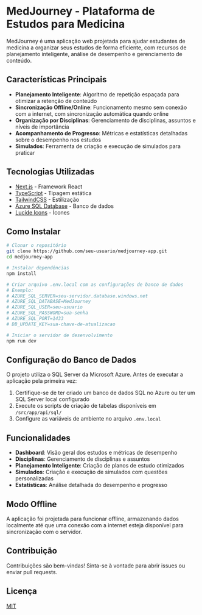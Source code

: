 # MedJourney - Plataforma de Estudos para Medicina

MedJourney é uma aplicação web projetada para ajudar estudantes de medicina a organizar seus estudos de forma eficiente, com recursos de planejamento inteligente, análise de desempenho e gerenciamento de conteúdo.

## Características Principais

- **Planejamento Inteligente**: Algoritmo de repetição espaçada para otimizar a retenção de conteúdo
- **Sincronização Offline/Online**: Funcionamento mesmo sem conexão com a internet, com sincronização automática quando online
- **Organização por Disciplinas**: Gerenciamento de disciplinas, assuntos e níveis de importância
- **Acompanhamento de Progresso**: Métricas e estatísticas detalhadas sobre o desempenho nos estudos
- **Simulados**: Ferramenta de criação e execução de simulados para praticar

## Tecnologias Utilizadas

- [Next.js](https://nextjs.org) - Framework React
- [TypeScript](https://www.typescriptlang.org/) - Tipagem estática
- [TailwindCSS](https://tailwindcss.com/) - Estilização
- [Azure SQL Database](https://azure.microsoft.com/pt-br/products/azure-sql/) - Banco de dados
- [Lucide Icons](https://lucide.dev/) - Ícones

## Como Instalar

```bash
# Clonar o repositório
git clone https://github.com/seu-usuario/medjourney-app.git
cd medjourney-app

# Instalar dependências
npm install

# Criar arquivo .env.local com as configurações de banco de dados
# Exemplo:
# AZURE_SQL_SERVER=seu-servidor.database.windows.net
# AZURE_SQL_DATABASE=MedJourney
# AZURE_SQL_USER=seu-usuario
# AZURE_SQL_PASSWORD=sua-senha
# AZURE_SQL_PORT=1433
# DB_UPDATE_KEY=sua-chave-de-atualizacao

# Iniciar o servidor de desenvolvimento
npm run dev
```

## Configuração do Banco de Dados

O projeto utiliza o SQL Server da Microsoft Azure. Antes de executar a aplicação pela primeira vez:

1. Certifique-se de ter criado um banco de dados SQL no Azure ou ter um SQL Server local configurado
2. Execute os scripts de criação de tabelas disponíveis em `/src/app/api/sql/`
3. Configure as variáveis de ambiente no arquivo `.env.local`

## Funcionalidades

- **Dashboard**: Visão geral dos estudos e métricas de desempenho
- **Disciplinas**: Gerenciamento de disciplinas e assuntos
- **Planejamento Inteligente**: Criação de planos de estudo otimizados
- **Simulados**: Criação e execução de simulados com questões personalizadas
- **Estatísticas**: Análise detalhada do desempenho e progresso

## Modo Offline

A aplicação foi projetada para funcionar offline, armazenando dados localmente até que uma conexão com a internet esteja disponível para sincronização com o servidor.

## Contribuição

Contribuições são bem-vindas! Sinta-se à vontade para abrir issues ou enviar pull requests.

## Licença

[MIT](LICENSE)
